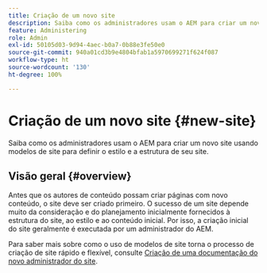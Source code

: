 ```yaml
---
title: Criação de um novo site
description: Saiba como os administradores usam o AEM para criar um novo site usando modelos de site para definir o estilo e a estrutura de seu site.
feature: Administering
role: Admin
exl-id: 50105d03-9d94-4aec-b0a7-0b88e3fe50e0
source-git-commit: 940a01cd3b9e4804bfab1a5970699271f624f087
workflow-type: ht
source-wordcount: '130'
ht-degree: 100%

---
```


# Criação de um novo site {#new-site}

Saiba como os administradores usam o AEM para criar um novo site usando modelos de site para definir o estilo e a estrutura de seu site.

## Visão geral {#overview}

Antes que os autores de conteúdo possam criar páginas com novo conteúdo, o site deve ser criado primeiro. O sucesso de um site depende muito da consideração e do planejamento inicialmente fornecidos à estrutura do site, ao estilo e ao conteúdo inicial. Por isso, a criação inicial do site geralmente é executada por um administrador do AEM.

Para saber mais sobre como o uso de modelos de site torna o processo de criação de site rápido e flexível, consulte [Criação de uma documentação do novo administrador do site](/help/sites-cloud/administering/site-creation/create-site.md).
